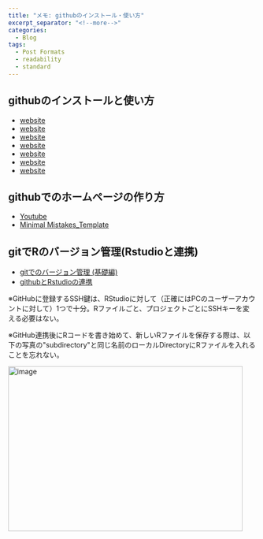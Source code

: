 ```yaml
---
title: "メモ: githubのインストール・使い方"
excerpt_separator: "<!--more-->"
categories:
  - Blog
tags:
  - Post Formats
  - readability
  - standard
---
```

## githubのインストールと使い方
- [website](https://www.kagoya.jp/howto/it-glossary/develop/howtousegithub/)
- [website](https://zenn.dev/yuma_rails/articles/82e306a7fc13de)
- [website](https://ecological-stats.netlify.app/2023/01/15/r-project/#google_vignette)
- [website](https://kinsta.com/jp/blog/how-to-push-code-to-github/)
- [website](https://qiita.com/zakkiiii/items/2ef92c8dd5d174a9ceed)
- [website](https://wet-to-dry.hatenablog.com/entry/Github-on-Rstudio)
- [website](https://obstetrician.hatenablog.com/entry/2023/11/23/113543)


## githubでのホームページの作り方
- [Youtube](https://www.youtube.com/watch?v=Pof342wGt78)
- [Minimal Mistakes_Template](https://github.com/mmistakes/mm-github-pages-starter/generate)


## gitでRのバージョン管理(Rstudioと連携)
- [gitでのバージョン管理 (基礎編)](https://qiita.com/zakkiiii/items/2ef92c8dd5d174a9ceed)
- [githubとRstudioの連携](https://mom-neuroscience.com/rstudio-github/)

※GitHubに登録するSSH鍵は、RStudioに対して（正確にはPCのユーザーアカウントに対して）1つで十分。Rファイルごと、プロジェクトごとにSSHキーを変える必要はない。


※GitHub連携後にRコードを書き始めて、新しいRファイルを保存する際は、以下の写真の"subdirectory"と同じ名前のローカルDirectoryにRファイルを入れることを忘れない。  

<img width="476" height="335" alt="image" src="https://github.com/user-attachments/assets/bab21b9a-b6f3-435c-92da-2f745fc528cd" />

